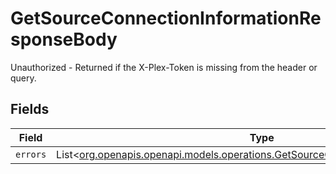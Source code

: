 # GetSourceConnectionInformationResponseBody

Unauthorized - Returned if the X-Plex-Token is missing from the header or query.


## Fields

| Field                                                                                                                                                | Type                                                                                                                                                 | Required                                                                                                                                             | Description                                                                                                                                          |
| ---------------------------------------------------------------------------------------------------------------------------------------------------- | ---------------------------------------------------------------------------------------------------------------------------------------------------- | ---------------------------------------------------------------------------------------------------------------------------------------------------- | ---------------------------------------------------------------------------------------------------------------------------------------------------- |
| `errors`                                                                                                                                             | List<[org.openapis.openapi.models.operations.GetSourceConnectionInformationErrors](../../models/operations/GetSourceConnectionInformationErrors.md)> | :heavy_minus_sign:                                                                                                                                   | N/A                                                                                                                                                  |